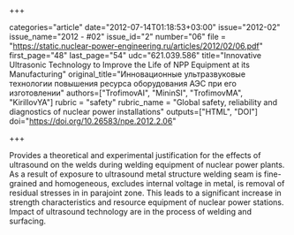 +++

categories="article"
date="2012-07-14T01:18:53+03:00"
issue="2012-02"
issue_name="2012 - #02"
issue_id="2"
number="06"
file = "https://static.nuclear-power-engineering.ru/articles/2012/02/06.pdf"
first_page="48"
last_page="54"
udc="621.039.586"
title="Innovative Ultrasonic Technology to Improve the Life of NPP Equipment at its Manufacturing"
original_title="Инновационные ультразвуковые технологии повышения ресурса оборудования АЭС при его изготовлении"
authors=["TrofimovAI", "MininSI", "TrofimovMA", "KirillovYA"]
rubric = "safety"
rubric_name = "Global safety, reliability and diagnostics of nuclear power installations"
outputs=["HTML", "DOI"]
doi="https://doi.org/10.26583/npe.2012.2.06"

+++

Provides a theoretical and experimental justification for the effects of ultrasound on the welds during welding equipment of nuclear power plants. As a result of exposure to ultrasound metal structure welding seam is fine-grained and homogeneous, excludes internal voltage in metal, is removal of residual stresses in in parajoint zone. This leads to a significant increase in strength characteristics and resource equipment of nuclear power stations. Impact of ultrasound technology are in the process of welding and surfacing.